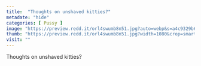 ```yaml
---
title:  "Thoughts on unshaved kitties?"
metadate: "hide"
categories: [ Pussy ]
image: "https://preview.redd.it/orl4swumb8n51.jpg?auto=webp&s=a4c9329b62abd8aa5cde5d48631747902fd53d20"
thumb: "https://preview.redd.it/orl4swumb8n51.jpg?width=1080&crop=smart&auto=webp&s=f5d2ca7e742244433a6b7cdc8dc54ddec0e4ed63"
visit: ""
---
```

Thoughts on unshaved kitties?
